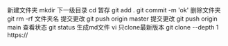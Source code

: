 新建文件夹  mkdir
下一级目录   cd
暂存 git add .
git commit -m 'ok'
删除文件夹 git rm -rf 文件夹名
提交更改 git push origin master
提交更改 git push origin main
查看状态 git status
生成md文件  vi
只clone最新版本  git clone --depth 1 https://